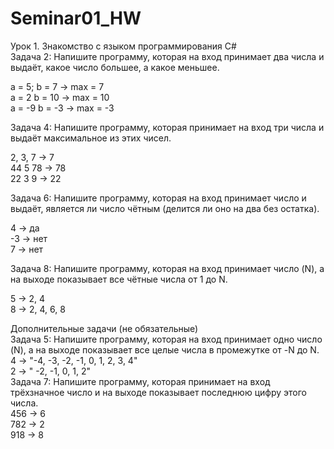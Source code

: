 # Seminar01_HW
Урок 1. Знакомство с языком программирования С#  
Задача 2: Напишите программу, которая на вход принимает два числа и выдаёт, какое число большее, а какое меньшее.   

a = 5; b = 7 -> max = 7   
a = 2 b = 10 -> max = 10   
a = -9 b = -3 -> max = -3   

Задача 4: Напишите программу, которая принимает на вход три числа и выдаёт максимальное из этих чисел.   

2, 3, 7 -> 7   
44 5 78 -> 78   
22 3 9 -> 22   

Задача 6: Напишите программу, которая на вход принимает число и выдаёт, является ли число чётным (делится ли оно на два без остатка).   

4 -> да   
-3 -> нет   
7 -> нет   

Задача 8: Напишите программу, которая на вход принимает число (N), а на выходе показывает все чётные числа от 1 до N.   

5 -> 2, 4   
8 -> 2, 4, 6, 8   

Дополнительные задачи (не обязательные)   
Задача 5: Напишите программу, которая на вход принимает одно число (N), а на выходе показывает все целые числа в промежутке от -N до N.   
4 -> "-4, -3, -2, -1, 0, 1, 2, 3, 4"   
2 -> " -2, -1, 0, 1, 2"   
Задача 7: Напишите программу, которая принимает на вход трёхзначное число и на выходе показывает последнюю цифру этого числа.   
456 -> 6   
782 -> 2   
918 -> 8   
